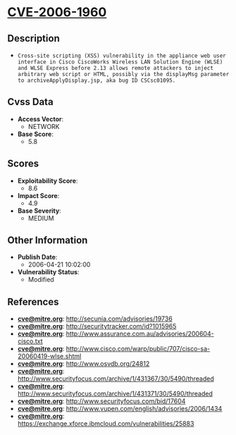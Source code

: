 
# [CVE-2006-1960](https://cve.mitre.org/cgi-bin/cvename.cgi?name=CVE-2006-1960)

## Description

- `Cross-site scripting (XSS) vulnerability in the appliance web user interface in Cisco CiscoWorks Wireless LAN Solution Engine (WLSE) and WLSE Express before 2.13 allows remote attackers to inject arbitrary web script or HTML, possibly via the displayMsg parameter to archiveApplyDisplay.jsp, aka bug ID CSCsc01095.`

## Cvss Data

- **Access Vector**:
  - NETWORK
- **Base Score**:
  - 5.8

## Scores

- **Exploitability Score**:
  - 8.6
- **Impact Score**:
  - 4.9
- **Base Severity**:
  - MEDIUM

## Other Information

- **Publish Date**:
  - 2006-04-21 10:02:00
- **Vulnerability Status**:
  - Modified

## References

- **cve@mitre.org**: http://secunia.com/advisories/19736
- **cve@mitre.org**: http://securitytracker.com/id?1015965
- **cve@mitre.org**: http://www.assurance.com.au/advisories/200604-cisco.txt
- **cve@mitre.org**: http://www.cisco.com/warp/public/707/cisco-sa-20060419-wlse.shtml
- **cve@mitre.org**: http://www.osvdb.org/24812
- **cve@mitre.org**: http://www.securityfocus.com/archive/1/431367/30/5490/threaded
- **cve@mitre.org**: http://www.securityfocus.com/archive/1/431371/30/5490/threaded
- **cve@mitre.org**: http://www.securityfocus.com/bid/17604
- **cve@mitre.org**: http://www.vupen.com/english/advisories/2006/1434
- **cve@mitre.org**: https://exchange.xforce.ibmcloud.com/vulnerabilities/25883
